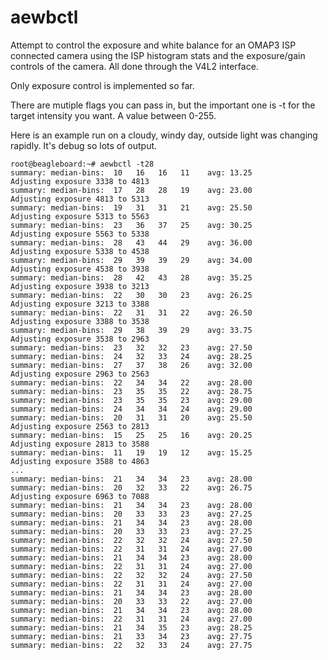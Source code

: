   aewbctl
=======


Attempt to control the exposure and white balance for an OMAP3 ISP connected
camera using the ISP histogram stats and the exposure/gain controls of the
camera. All done through the V4L2 interface.

Only exposure control is implemented so far.

There are mutiple flags you can pass in, but the important one is -t for the
target intensity you want. A value between 0-255.

Here is an example run on a cloudy, windy day, outside light was changing
rapidly. It's debug so lots of output.


	root@beagleboard:~# aewbctl -t28
	summary: median-bins:  10   16   16   11    avg: 13.25
	Adjusting exposure 3338 to 4813
	summary: median-bins:  17   28   28   19    avg: 23.00
	Adjusting exposure 4813 to 5313
	summary: median-bins:  19   31   31   21    avg: 25.50
	Adjusting exposure 5313 to 5563
	summary: median-bins:  23   36   37   25    avg: 30.25
	Adjusting exposure 5563 to 5338
	summary: median-bins:  28   43   44   29    avg: 36.00
	Adjusting exposure 5338 to 4538
	summary: median-bins:  29   39   39   29    avg: 34.00
	Adjusting exposure 4538 to 3938
	summary: median-bins:  28   42   43   28    avg: 35.25
	Adjusting exposure 3938 to 3213
	summary: median-bins:  22   30   30   23    avg: 26.25
	Adjusting exposure 3213 to 3388
	summary: median-bins:  22   31   31   22    avg: 26.50
	Adjusting exposure 3388 to 3538
	summary: median-bins:  29   38   39   29    avg: 33.75
	Adjusting exposure 3538 to 2963
	summary: median-bins:  23   32   32   23    avg: 27.50
	summary: median-bins:  24   32   33   24    avg: 28.25
	summary: median-bins:  27   37   38   26    avg: 32.00
	Adjusting exposure 2963 to 2563
	summary: median-bins:  22   34   34   22    avg: 28.00
	summary: median-bins:  23   35   35   22    avg: 28.75
	summary: median-bins:  23   35   35   23    avg: 29.00
	summary: median-bins:  24   34   34   24    avg: 29.00
	summary: median-bins:  20   31   31   20    avg: 25.50
	Adjusting exposure 2563 to 2813
	summary: median-bins:  15   25   25   16    avg: 20.25
	Adjusting exposure 2813 to 3588
	summary: median-bins:  11   19   19   12    avg: 15.25
	Adjusting exposure 3588 to 4863
	...
	summary: median-bins:  21   34   34   23    avg: 28.00
	summary: median-bins:  20   32   33   22    avg: 26.75
	Adjusting exposure 6963 to 7088
	summary: median-bins:  21   34   34   23    avg: 28.00
	summary: median-bins:  20   33   33   23    avg: 27.25
	summary: median-bins:  21   34   34   23    avg: 28.00
	summary: median-bins:  20   33   33   23    avg: 27.25
	summary: median-bins:  22   32   32   24    avg: 27.50
	summary: median-bins:  22   31   31   24    avg: 27.00
	summary: median-bins:  21   34   34   23    avg: 28.00
	summary: median-bins:  22   31   31   24    avg: 27.00
	summary: median-bins:  22   32   32   24    avg: 27.50
	summary: median-bins:  22   31   31   24    avg: 27.00
	summary: median-bins:  21   34   34   23    avg: 28.00
	summary: median-bins:  20   33   33   22    avg: 27.00
	summary: median-bins:  21   34   34   23    avg: 28.00
	summary: median-bins:  22   31   31   24    avg: 27.00
	summary: median-bins:  21   34   35   23    avg: 28.25
	summary: median-bins:  21   33   34   23    avg: 27.75
	summary: median-bins:  22   32   33   24    avg: 27.75


